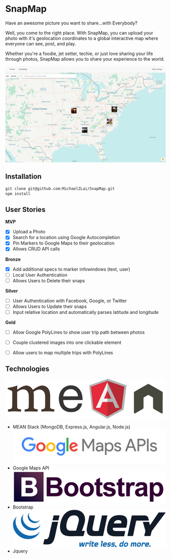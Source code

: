 # SnapMap
Have an awesome picture you want to share...with Everybody?

Well, you come to the right place. With SnapMap, you can upload your photo with it's geolocation coordinates to a global interactive map where everyone can see, post, and play.

Whether you're a foodie, jet setter, techie, or just love sharing your life through photos, SnapMap allows you to share your experience to the world.

![snapmapexample](./images/snapmapexample.png)

## Installation

```
git clone git@github.com:MichaelZLai/SnapMap.git
npm install

```

## User Stories

**MVP**
- [x] Upload a Photo
- [x] Search for a location using Google Autocompletion
- [x] Pin Markers to Google Maps to their geolocation
- [x] Allows CRUD API calls

**Bronze**
- [x] Add additional specs to marker infowindows (text, user)
- [ ] Local User Authentication
- [ ] Allows Users to Delete their snaps

**Silver**
- [ ] User Authentication with Facebook, Google, or Twitter
- [ ] Allows Users to Update their snaps
- [ ] Input relative location and automatically parses latitude and longitude

**Gold**
- [ ] Allow Google PolyLines to show user trip path between photos
- [ ] Couple clustered images into one clickable element
- [ ] Allow users to map multiple trips with PolyLines


## Technologies
![mean-logo](./images/mean-logo.jpeg)
* MEAN Stack (MongoDB, Express.js, Angular.js, Node.js)
![google_maps_api](./images/google_maps_api.png)
* Google Maps API
![bootstrap_logo](./images/bootstrap_logo.png)
* Bootstrap
![jquery_logo](./images/jquery_logo.png)
* Jquery
